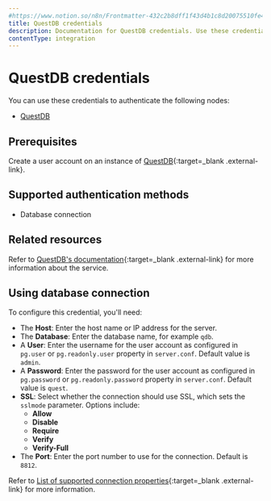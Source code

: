 ```yaml
---
#https://www.notion.so/n8n/Frontmatter-432c2b8dff1f43d4b1c8d20075510fe4
title: QuestDB credentials
description: Documentation for QuestDB credentials. Use these credentials to authenticate QuestDB in n8n, a workflow automation platform.
contentType: integration
---
```


# QuestDB credentials

You can use these credentials to authenticate the following nodes:

- [QuestDB](/integrations/builtin/app-nodes/n8n-nodes-base.questdb/)

## Prerequisites

Create a user account on an instance of [QuestDB](https://questdb.io/){:target=_blank .external-link}.

## Supported authentication methods

- Database connection

## Related resources

Refer to [QuestDB's documentation](https://questdb.io/docs){:target=_blank .external-link} for more information about the service.

## Using database connection

To configure this credential, you'll need:

- The **Host**: Enter the host name or IP address for the server.
- The **Database**: Enter the database name, for example `qdb`.
- A **User**: Enter the username for the user account as configured in `pg.user` or `pg.readonly.user` property in `server.conf`. Default value is `admin`.
- A **Password**: Enter the password for the user account as configured in `pg.password` or `pg.readonly.password` property in `server.conf`. Default value is `quest`.
- **SSL**: Select whether the connection should use SSL, which sets the `sslmode` parameter. Options include:
    - **Allow**
    - **Disable**
    - **Require**
    - **Verify**
    - **Verify-Full**
- The **Port**: Enter the port number to use for the connection. Default is `8812`.

Refer to [List of supported connection properties](https://questdb.io/docs/reference/api/postgres/#list-of-supported-connection-properties){:target=_blank .external-link} for more information.
